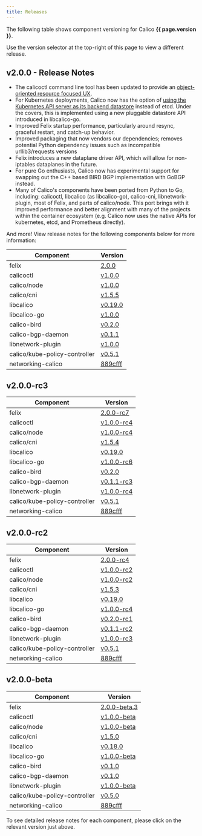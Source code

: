 ```yaml
---
title: Releases
---
```


The following table shows component versioning for Calico  **{{ page.version }}**.

Use the version selector at the top-right of this page to view a different release.

## v2.0.0 - Release Notes

- The calicoctl command line tool has been updated to provide an
[object-oriented resource focused UX]({{site.baseurl}}/{{page.version}}/reference/calicoctl/commands).
- For Kubernetes deployments, Calico now has the option of
[using the Kubernetes API server as its backend datastore]({{site.baseurl}}/{{page.version}}/getting-started/kubernetes/installation/hosted/k8s-backend/) instead of etcd. Under the covers, this is
implemented using a new pluggable datastore API introduced in libcalico-go.
- Improved Felix startup performance, particularly around resync, graceful restart, and catch-up behavior.
- Improved packaging that now vendors our dependencies; removes potential Python dependency issues such as incompatible urllib3/requests versions
- Felix introduces a new dataplane driver API, which will allow for non-iptables
dataplanes in the future.
- For pure Go enthusiasts, Calico now has experimental support for swapping out
the C++ based BIRD BGP implementation with GoBGP instead.
- Many of Calico's components have been ported from Python to Go, including:
calicoctl, libcalico (as libcalico-go), calico-cni, libnetwork-plugin, most of
Felix, and parts of calico/node. This port brings with it improved performance
and better alignment with many of the projects within the container ecosystem
(e.g. Calico now uses the native APIs for kubernetes, etcd, and Prometheus directly).

And more! View release notes for the following components below for more information:

| Component                     | Version                                                                                    |
|-------------------------------|--------------------------------------------------------------------------------------------|
| felix                         | [2.0.0](https://github.com/projectcalico/felix/releases/tag/2.0.0)                         |
| calicoctl                     | [v1.0.0](https://github.com/projectcalico/calico-containers/releases/tag/v1.0.0)           |
| calico/node                   | [v1.0.0](https://github.com/projectcalico/calico-containers/releases/tag/v1.0.0)           |
| calico/cni                    | [v1.5.5](https://github.com/projectcalico/calico-cni/releases/tag/v1.5.5)                  |
| libcalico                     | [v0.19.0](https://github.com/projectcalico/libcalico/releases/tag/v0.19.0)                 |
| libcalico-go                  | [v1.0.0](https://github.com/projectcalico/libcalico-go/releases/tag/v1.0.0)                |
| calico-bird                   | [v0.2.0](https://github.com/projectcalico/calico-bird/releases/tag/v0.2.0)                 |
| calico-bgp-daemon             | [v0.1.1](https://github.com/projectcalico/calico-bgp-daemon/releases/tag/v0.1.1)           |
| libnetwork-plugin             | [v1.0.0](https://github.com/projectcalico/libnetwork-plugin/releases/tag/v1.0.0)           |
| calico/kube-policy-controller | [v0.5.1](https://github.com/projectcalico/k8s-policy/releases/tag/v0.5.1)                  |
| networking-calico             | [889cfff](http://git.openstack.org/cgit/openstack/networking-calico/tree/?id=889cfff)      |


## v2.0.0-rc3

| Component                     | Version                                                                                    |
|-------------------------------|--------------------------------------------------------------------------------------------|
| felix                         | [2.0.0-rc7](https://github.com/projectcalico/felix/releases/tag/2.0.0-rc7)                 |
| calicoctl                     | [v1.0.0-rc4](https://github.com/projectcalico/calico-containers/releases/tag/v1.0.0-rc2)   |
| calico/node                   | [v1.0.0-rc4](https://github.com/projectcalico/calico-containers/releases/tag/v1.0.0-rc2)   |
| calico/cni                    | [v1.5.4](https://github.com/projectcalico/calico-cni/releases/tag/v1.5.4)                  |
| libcalico                     | [v0.19.0](https://github.com/projectcalico/libcalico/releases/tag/v0.19.0)                 |
| libcalico-go                  | [v1.0.0-rc6](https://github.com/projectcalico/libcalico-go/releases/tag/v1.0.0-rc6)        |
| calico-bird                   | [v0.2.0](https://github.com/projectcalico/calico-bird/releases/tag/v0.2.0)                 |
| calico-bgp-daemon             | [v0.1.1-rc3](https://github.com/projectcalico/calico-bgp-daemon/releases/tag/v0.1.1-rc3)   |
| libnetwork-plugin             | [v1.0.0-rc4](https://github.com/projectcalico/libnetwork-plugin/releases/tag/v1.0.0-rc4)   |
| calico/kube-policy-controller | [v0.5.1](https://github.com/projectcalico/k8s-policy/releases/tag/v0.5.1)                  |
| networking-calico             | [889cfff](http://git.openstack.org/cgit/openstack/networking-calico/tree/?id=889cfff)      |

## v2.0.0-rc2

| Component                     | Version                                                                                    |
|-------------------------------|--------------------------------------------------------------------------------------------|
| felix                         | [2.0.0-rc4](https://github.com/projectcalico/felix/releases/tag/2.0.0-rc4)                 |
| calicoctl                     | [v1.0.0-rc2](https://github.com/projectcalico/calico-containers/releases/tag/v1.0.0-rc2)   |
| calico/node                   | [v1.0.0-rc2](https://github.com/projectcalico/calico-containers/releases/tag/v1.0.0-rc2)   |
| calico/cni                    | [v1.5.3](https://github.com/projectcalico/calico-cni/releases/tag/v1.5.3)                  |
| libcalico                     | [v0.19.0](https://github.com/projectcalico/libcalico/releases/tag/v0.19.0)                 |
| libcalico-go                  | [v1.0.0-rc4](https://github.com/projectcalico/libcalico-go/releases/tag/v1.0.0-rc4)        |
| calico-bird                   | [v0.2.0-rc1](https://github.com/projectcalico/calico-bird/releases/tag/v0.2.0-rc1)         |
| calico-bgp-daemon             | [v0.1.1-rc2](https://github.com/projectcalico/calico-bgp-daemon/releases/tag/v0.1.1-rc2)   |
| libnetwork-plugin             | [v1.0.0-rc3](https://github.com/projectcalico/libnetwork-plugin/releases/tag/v1.0.0-rc3)   |
| calico/kube-policy-controller | [v0.5.1](https://github.com/projectcalico/k8s-policy/releases/tag/v0.5.1)                  |
| networking-calico             | [889cfff](http://git.openstack.org/cgit/openstack/networking-calico/tree/?id=889cfff)      |

## v2.0.0-beta

| Component                     | Version                                                                                    |
|-------------------------------|--------------------------------------------------------------------------------------------|
| felix                         | [2.0.0-beta.3](https://github.com/projectcalico/felix/releases/tag/2.0.0-beta.3)           |
| calicoctl                     | [v1.0.0-beta](https://github.com/projectcalico/calico-containers/releases/tag/v1.0.0-beta) |
| calico/node                   | [v1.0.0-beta](https://github.com/projectcalico/calico-containers/releases/tag/v1.0.0-beta) |
| calico/cni                    | [v1.5.0](https://github.com/projectcalico/calico-cni/releases/tag/v1.5.0)                  |
| libcalico                     | [v0.18.0](https://github.com/projectcalico/libcalico/releases/tag/v0.18.0)                 |
| libcalico-go                  | [v1.0.0-beta](https://github.com/projectcalico/libcalico-go/releases/tag/v1.0.0-beta)      |
| calico-bird                   | [v0.1.0](https://github.com/projectcalico/calico-bird/releases/tag/v0.1.0)                 |
| calico-bgp-daemon             | [v0.1.0](https://github.com/projectcalico/calico-bgp-daemon/releases/tag/v0.1.0)           |
| libnetwork-plugin             | [v1.0.0-beta](https://github.com/projectcalico/libnetwork-plugin/releases/tag/v1.0.0-beta) |
| calico/kube-policy-controller | [v0.5.0](https://github.com/projectcalico/k8s-policy/releases/tag/v0.5.0)                  |
| networking-calico             | [889cfff](http://git.openstack.org/cgit/openstack/networking-calico/tree/?id=889cfff)      |

To see detailed release notes for each component, please click on the relevant
version just above.

